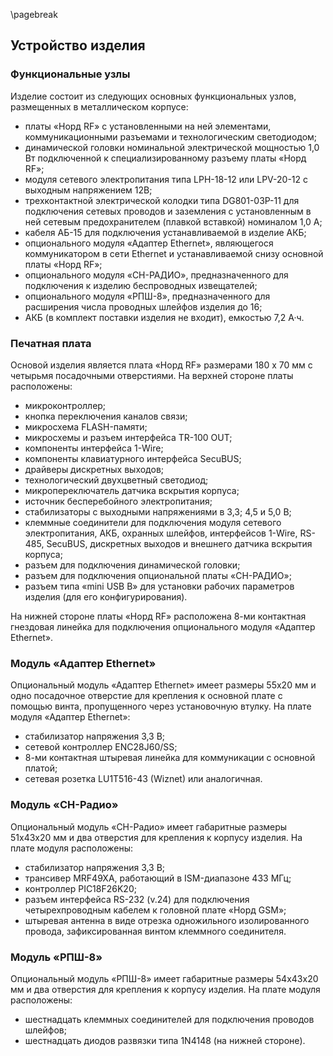 \pagebreak

## Устройство изделия

### Функциональные узлы

Изделие состоит из следующих основных функциональных узлов, размещенных в металлическом корпусе:

* платы «Норд RF» с установленными на ней элементами, коммуникационными разъемами и технологическим светодиодом;
* динамической головки номинальной электрической мощностью 1,0 Вт подключенной к специализированному разъему платы «Норд RF»; 
* модуля сетевого электропитания типа LPH-18-12  или LPV-20-12 с выходным напряжением 12B;
* трехконтактной электрической колодки типа DG801-03P-11 для подключения сетевых проводов и заземления с установленным в ней сетевым предохранителем (плавкой вставкой) номиналом 1,0 А;
* кабеля АБ-15 для подключения устанавливаемой в изделие АКБ;
* опционального модуля «Адаптер Ethernet», являющегося коммуникатором в сети Ethernet и устанавливаемой снизу основной  платы  «Норд RF»;
* опционального модуля «СН-РАДИО», предназначенного для подключения к изделию беспроводных извещателей;
* опционального модуля «РПШ-8», предназначенного для расширения числа проводных шлейфов изделия до 16;
* АКБ (в комплект поставки изделия не входит), емкостью 7,2 А·ч.

### Печатная плата

Основой изделия является плата «Норд RF»  размерами 180 х 70 мм с четырьмя посадочными отверстиями. На верхней стороне платы расположены:

* микроконтроллер;
* кнопка переключения каналов связи;
* микросхема FLASH-памяти;
* микросхемы и разъем интерфейса TR-100 OUT;
* компоненты интерфейса 1-Wire;
* компоненты клавиатурного интерфейса SecuBUS;
* драйверы дискретных выходов;
* технологический двухцветный светодиод;
* микропереключатель датчика вскрытия корпуса;
* источник бесперебойного электропитания;
* стабилизаторы с выходными напряжениями в 3,3; 4,5 и 5,0 В;
* клеммные соединители для подключения  модуля сетевого электропитания, АКБ, охранных шлейфов,  интерфейсов 1-Wire, RS-485, SecuBUS, дискретных выходов и внешнего датчика вскрытия корпуса; 
* разъем  для подключения динамической головки;
* разъем для подключения опциональной платы «СН-РАДИО»;
* разъем типа «mini USB B» для установки рабочих параметров изделия (для его конфигурирования).

На нижней стороне платы «Норд RF» расположена 8-ми контактная гнездовая линейка для подключения опционального модуля «Адаптер Ethernet».

### Модуль «Адаптер Ethernet»

Опциональный модуль «Адаптер Ethernet» имеет размеры 55х20 мм и одно посадочное отверстие для крепления к основной плате с помощью винта, пропущенного через установочную втулку. На плате модуля «Адаптер Ethernet»:

* cтабилизатор напряжения 3,3 В;
* cетевой контроллер ENC28J60/SS;
* 8-ми контактная штыревая линейка для коммуникации с основной платой;
* cетевая розетка  LU1T516-43 (Wiznet) или аналогичная.

### Модуль «СН-Радио»

Опциональный модуль «СН-Радио» имеет габаритные размеры 51х43х20 мм и два отверстия для крепления к корпусу изделия. На плате модуля расположены:

* стабилизатор напряжения 3,3 В;
* трансивер MRF49XA, работающий в  ISM-диапазоне 433 МГц;
* контроллер PIC18F26K20;
* разъем интерфейса  RS-232 (v.24) для подключения четырехпроводным кабелем к головной плате «Норд GSM»;
* штыревая антенна в виде отрезка одножильного изолированного провода, зафиксированная  винтом клеммного соединителя.

### Модуль «РПШ-8»

Опциональный модуль «РПШ-8» имеет габаритные размеры 54х43х20 мм и два отверстия для крепления к корпусу изделия. На плате модуля расположены:

* шестнадцать клеммных соединителей для подключения проводов шлейфов;
* шестнадцать диодов развязки типа 1N4148 (на нижней стороне).

